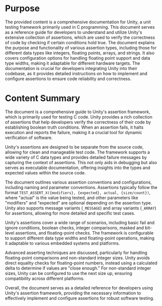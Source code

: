 # Purpose
The provided content is a comprehensive documentation for Unity, a unit testing framework primarily used in C programming. This document serves as a reference guide for developers to understand and utilize Unity's extensive collection of assertions, which are used to verify the correctness of code by checking if certain conditions hold true. The document explains the purpose and functionality of various assertion types, including those for different data types like integers, floating points, arrays, and strings. It also covers configuration options for handling floating point support and data type widths, making it adaptable for different hardware targets. The documentation is crucial for developers integrating Unity into their codebase, as it provides detailed instructions on how to implement and configure assertions to ensure code reliability and correctness.
# Content Summary
The document is a comprehensive guide to Unity's assertion framework, which is primarily used for testing C code. Unity provides a rich collection of assertions that help developers verify the correctness of their code by establishing boolean truth conditions. When an assertion fails, it halts execution and reports the failure, making it a crucial tool for dynamic verification of software.

Unity's assertions are designed to be separate from the source code, allowing for clean and manageable test code. The framework supports a wide variety of C data types and provides detailed failure messages by capturing the context of assertions. This not only aids in debugging but also serves as executable documentation, offering insights into the types and expected values within the source code.

The document outlines various assertion conventions and configurations, including naming and parameter conventions. Assertions typically follow the format `TEST_ASSERT_X({modifiers}, {expected}, actual, {size/count})`, where "actual" is the value being tested, and other parameters like "modifiers" and "expected" are optional depending on the assertion type. Unity also supports message variants (`_MESSAGE`) and array variants (`_ARRAY`) for assertions, allowing for more detailed and specific test cases.

Unity's assertions cover a wide range of scenarios, including basic fail and ignore conditions, boolean checks, integer comparisons, masked and bit-level assertions, and floating-point checks. The framework is configurable to support different data type widths and floating-point operations, making it adaptable to various embedded systems and platforms.

Advanced asserting techniques are discussed, particularly for handling floating-point comparisons and non-standard integer sizes. Unity avoids direct equality checks for floating-point numbers, instead using a calculated delta to determine if values are "close enough." For non-standard integer sizes, Unity can be configured to use the next size up, ensuring compatibility across different platforms.

Overall, the document serves as a detailed reference for developers using Unity's assertion framework, providing the necessary information to effectively implement and configure assertions for robust software testing.
